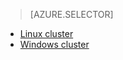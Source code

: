 > [AZURE.SELECTOR]
- [Linux cluster](../articles/hdinsight/hdinsight-hadoop-run-samples-linux.md)
- [Windows cluster](../articles/hdinsight/hdinsight-run-samples.md)

<!---HONumber=July15_HO4-->